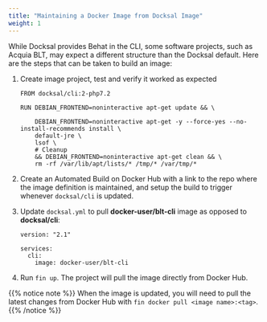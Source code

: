 ```yaml
---
title: "Maintaining a Docker Image from Docksal Image"
weight: 1
---
```


While Docksal provides Behat in the CLI, some software projects, such as Acquia BLT, may expect a different structure than
the Docksal default. Here are the steps that can be taken to build an image:


1. Create image project, test and verify it worked as expected

    ```
    FROM docksal/cli:2-php7.2
    
    RUN DEBIAN_FRONTEND=noninteractive apt-get update && \
    
        DEBIAN_FRONTEND=noninteractive apt-get -y --force-yes --no-install-recommends install \
        default-jre \
        lsof \
        # Cleanup
        && DEBIAN_FRONTEND=noninteractive apt-get clean && \
        rm -rf /var/lib/apt/lists/* /tmp/* /var/tmp/*
    ```

2. Create an Automated Build on Docker Hub with a link to the repo where the image definition is maintained, and setup the 
build to trigger whenever `docksal/cli` is updated.

3. Update `docksal.yml` to pull **docker-user/blt-cli** image as opposed to **docksal/cli**:
    
    ```
    version: "2.1"
    
    services:
      cli:
        image: docker-user/blt-cli
    ```

4. Run `fin up`. The project will pull the image directly from Docker Hub.

{{% notice note %}}
When the image is updated, you will need to pull the latest changes from Docker Hub with `fin docker pull <image name>:<tag>`.
{{% /notice %}}